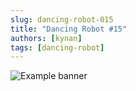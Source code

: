 ```yaml
---
slug: dancing-robot-015
title: "Dancing Robot #15"
authors: [kynan]
tags: [dancing-robot]
---
```


![Example banner](/img/stories/dancing-robot/015.PNG)

